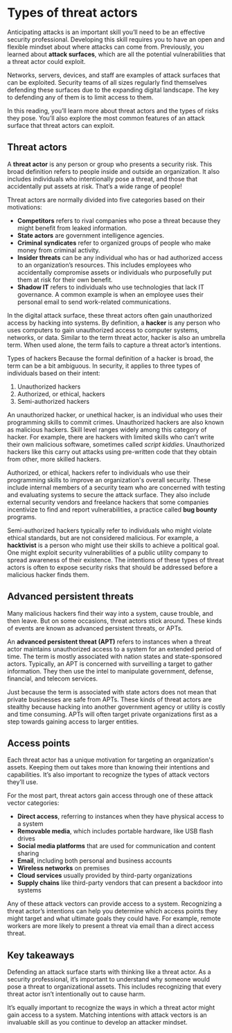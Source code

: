 # Types of threat actors
Anticipating attacks is an important skill you’ll need to be an effective security professional. Developing this skill requires you to have an open and flexible mindset about where attacks can come from. Previously, you learned about **attack surfaces**, which are all the potential vulnerabilities that a threat actor could exploit.

Networks, servers, devices, and staff are examples of attack surfaces that can be exploited. Security teams of all sizes regularly find themselves defending these surfaces due to the expanding digital landscape. The key to defending any of them is to limit access to them.

In this reading, you’ll learn more about threat actors and the types of risks they pose. You’ll also explore the most common features of an attack surface that threat actors can exploit.

## Threat actors
A **threat actor** is any person or group who presents a security risk. This broad definition refers to people inside and outside an organization. It also includes individuals who intentionally pose a threat, and those that accidentally put assets at risk. That’s a wide range of people!

Threat actors are normally divided into five categories based on their motivations:

- **Competitors** refers to rival companies who pose a threat because they might benefit from leaked information.
- **State actors** are government intelligence agencies.
- **Criminal syndicates** refer to organized groups of people who make money from criminal activity.
- **Insider threats** can be any individual who has or had authorized access to an organization’s resources. This includes employees who accidentally compromise assets or individuals who purposefully put them at risk for their own benefit.
- **Shadow IT** refers to individuals who use technologies that lack IT governance. A common example is when an employee uses their personal email to send work-related communications.

In the digital attack surface, these threat actors often gain unauthorized access by hacking into systems. By definition, a **hacker** is any person who uses computers to gain unauthorized access to computer systems, networks, or data. Similar to the term threat actor, hacker is also an umbrella term. When used alone, the term fails to capture a threat actor’s intentions.

Types of hackers
Because the formal definition of a hacker is broad, the term can be a bit ambiguous. In security, it applies to three types of individuals based on their intent:

1. Unauthorized hackers
2. Authorized, or ethical, hackers
3. Semi-authorized hackers

An unauthorized hacker, or unethical hacker, is an individual who uses their programming skills to commit crimes. Unauthorized hackers are also known as malicious hackers. Skill level ranges widely among this category of hacker. For example, there are hackers with limited skills who can’t write their own malicious software, sometimes called *script kiddies*. Unauthorized hackers like this carry out attacks using pre-written code that they obtain from other, more skilled hackers.

Authorized, or ethical, hackers refer to individuals who use their programming skills to improve an organization's overall security. These include internal members of a security team who are concerned with testing and evaluating systems to secure the attack surface. They also include external security vendors and freelance hackers that some companies incentivize to find and report vulnerabilities, a practice called **bug bounty** programs.

Semi-authorized hackers typically refer to individuals who might violate ethical standards, but are not considered malicious. For example, a **hacktivist** is a person who might use their skills to achieve a political goal. One might exploit security vulnerabilities of a public utility company to spread awareness of their existence. The intentions of these types of threat actors is often to expose security risks that should be addressed before a malicious hacker finds them.

## Advanced persistent threats
Many malicious hackers find their way into a system, cause trouble, and then leave. But on some occasions, threat actors stick around. These kinds of events are known as advanced persistent threats, or APTs.

An **advanced persistent threat (APT)** refers to instances when a threat actor maintains unauthorized access to a system for an extended period of time. The term is mostly associated with nation states and state-sponsored actors. Typically, an APT is concerned with surveilling a target to gather information. They then use the intel to manipulate government, defense, financial, and telecom services.

Just because the term is associated with state actors does not mean that private businesses are safe from APTs. These kinds of threat actors are stealthy because hacking into another government agency or utility is costly and time consuming. APTs will often target private organizations first as a step towards gaining access to larger entities.

## Access points
Each threat actor has a unique motivation for targeting an organization's assets. Keeping them out takes more than knowing their intentions and capabilities. It’s also important to recognize the types of attack vectors they’ll use.

For the most part, threat actors gain access through one of these attack vector categories:

- **Direct access**, referring to instances when they have physical access to a system
- **Removable media**, which includes portable hardware, like USB flash drives
- **Social media platforms** that are used for communication and content sharing
- **Email**, including both personal and business accounts
- **Wireless networks** on premises
- **Cloud services** usually provided by third-party organizations
- **Supply chains** like third-party vendors that can present a backdoor into systems

Any of these attack vectors can provide access to a system. Recognizing a threat actor’s intentions can help you determine which access points they might target and what ultimate goals they could have. For example, remote workers are more likely to present a threat via email than a direct access threat.

## Key takeaways
Defending an attack surface starts with thinking like a threat actor. As a security professional, it’s important to understand why someone would pose a threat to organizational assets. This includes recognizing that every threat actor isn’t intentionally out to cause harm.

It’s equally important to recognize the ways in which a threat actor might gain access to a system. Matching intentions with attack vectors is an invaluable skill as you continue to develop an attacker mindset.
